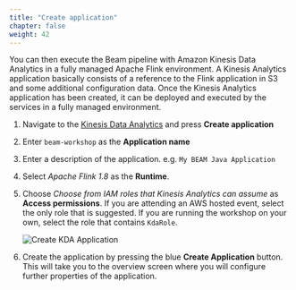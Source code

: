 ```yaml
---
title: "Create application"
chapter: false
weight: 42
---
```


You can then execute the Beam pipeline with Amazon Kinesis Data Analytics in a fully managed Apache Flink environment. A Kinesis Analytics application basically consists of a reference to the Flink application in S3 and some additional configuration data. Once the Kinesis Analytics application has been created, it can be deployed and executed by the services in a fully managed environment.

1. Navigate to the [Kinesis Data Analytics](https://console.aws.amazon.com/kinesisanalytics) and press **Create application**

1. Enter `beam-workshop` as the **Application name**

1. Enter a description of the application. e.g. `My BEAM Java Application`

1. Select _Apache Flink 1.8_ as the **Runtime**.

1. Choose _Choose from IAM roles that Kinesis Analytics can assume_ as **Access permissions**. If you are attending an AWS hosted event, select the only role that is suggested. If you are running the workshop on your own, select the role that contains `KdaRole`.

   ![Create KDA Application](/images/beam-on-kda/kda-create-app.png)

1. Create the application by pressing the blue **Create Application** button. This will take you to the overview screen where you will configure further properties of the application.
